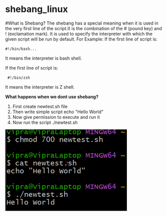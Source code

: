 # shebang_linux
#What is Shebang?
The shebang has a special meaning when it is used in the very first line of the script.It is the combination of the # (pound key) and ! (exclamation mark). It is used to specify the interpreter with which the given script will be run by default.
For Example: If the first line of script is:

    
    #!/bin/bash...

It means the interpreter is bash shell.

If the first line of script is: 


     #!/bin/zsh


It means the interpreter is Z shell.
**<p>What happens when we dont use shebang?**
1. First create newtest.sh file
2. Then write simple script
     echo "Hello World"
3. Now give permission to execute and run it
4. Now run the script ./newtest.sh

![Screenshot](./images/sciptfile.png)
